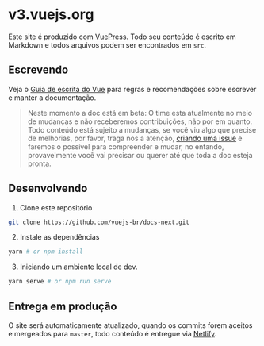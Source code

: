 # v3.vuejs.org
Este site é produzido com [VuePress](https://vuepress.vuejs.org/). Todo seu conteúdo é escrito em Markdown e todos arquivos podem ser encontrados em `src`.

## Escrevendo
Veja o [Guia de escrita do Vue](https://v3.vuejs.org/guide/writing-guide.html) para regras e recomendações sobre escrever e manter a documentação.

>Neste momento a doc está em beta: O time esta atualmente no meio de mudanças e não receberemos contribuições, não por em quanto. Todo conteúdo está sujeito a mudanças, se você viu algo que precise de melhorias, por favor, traga nos a atenção, [criando uma issue](https://github.com/vuejs/docs-next/issues/new) e faremos o possível para compreender e mudar, no entando, provavelmente você vai precisar ou querer até que toda a doc esteja pronta.

## Desenvolvendo

1. Clone este repositório

```bash
git clone https://github.com/vuejs-br/docs-next.git
```

2. Instale as dependências

```bash
yarn # or npm install
```

3. Iniciando um ambiente local de dev.

```bash
yarn serve # or npm run serve
```

## Entrega em produção

O site será automaticamente atualizado, quando os commits forem aceitos e mergeados para `master`, todo conteúdo é entregue via [Netlify](https://www.netlify.com/).
